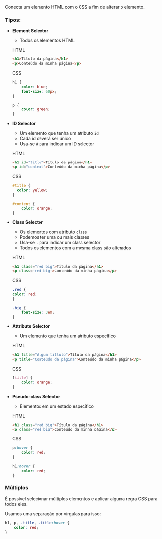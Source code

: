 Conecta um elemento HTML com o CSS a fim de alterar o elemento.

### Tipos:

-   **Element Selector**
    
    -   Todos os elementos HTML
    
    HTML
    
    ```html
    <h1>Título da página</h1>
    <p>Conteúdo da minha página</p>
    ```
    
    CSS
    
    ```css
    h1 {
    	color: blue;
    	font-size: 60px;
    }
    
    p {
    	color: green;
    }
    ```
    
-   **ID Selector**
    
    -   Um elemento que tenha um atributo  `id`
    -   Cada id deverá ser único
    -   Usa-se  `#`  para indicar um ID selector
    
    HTML
    
    ```html
    <h1 id="title">Título da página</h1>
    <p id="content">Conteúdo da minha página</p>
    ```
    
    CSS
    
    ```css
    #title {
      color: yellow;
    }
    
    #content {
    	color: orange;
    }
    ```
    
-   **Class Selector**
    
    -   Os elementos com atributo  `class`
    -   Podemos ter uma ou mais classes
    -   Usa-se  `.`  para indicar um class selector
    -   Todos os elementos com a mesma class são alterados
    
    HTML
    
    ```html
    <h1 class="red big">Título da página</h1>
    <p class="red big">Conteúdo da minha página</p>
    ```
    
    CSS
    
    ```css
    .red {
    color: red;
    }
    
    .big {
    	font-size: 3em;
    }
    ```
    
-   **Attribute Selector**
    
    -   Um elemento que tenha um atributo específico
    
    HTML
    
    ```html
    <h1 title="Algum titlulo">Título da página</h1>
    <p title="Conteúdo da página">Conteúdo da minha página</p>
    ```
    
    CSS
    
    ```css
    [title] {
    	color: orange;
    }
    ```
    
-   **Pseudo-class Selector**
    
    -   Elementos em um estado específico
    
    HTML
    
    ```html
    <h1 class="red big">Título da página</h1>
    <p class="red big">Conteúdo da minha página</p>
    ```
    
    CSS
    
    ```css
    p:hover {
    	color: red;
    }
    
    h1:hover {
    	color: red;
    }
    ```
    

### Múltiplos

É possível selecionar múltiplos elementos e aplicar alguma regra CSS para todos eles.

Usamos uma separação por vírgulas para isso:

```css
h1, p, .title, .title:hover {
	color: red;
}
```